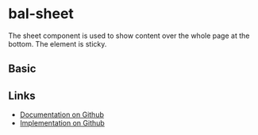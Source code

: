 # bal-sheet

<!-- START: human documentation top -->

The sheet component is used to show content over the whole page at the bottom. The element is sticky.

<!-- END: human documentation top -->

## Basic

<ClientOnly><docs-demo-bal-sheet-87></docs-demo-bal-sheet-87></ClientOnly>







<!-- START: human documentation bottom -->

<!-- END: human documentation bottom -->


## Links

* [Documentation on Github](https://github.com/baloise/design-system/blob/master/docs/src/components/components/bal-sheet.md)
* [Implementation on Github](https://github.com/baloise/design-system/blob/master/packages/components/src/components/bal-sheet)
